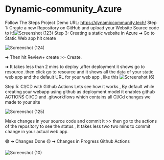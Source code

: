 # Dynamic-community_Azure 
Follow The Steps 
Project Demo URL: https://dynamiccommunity.tech/
Step 1: Create a new Repository on GitHub and upload your Website Source code to it!![Screenshot (123)](https://user-images.githubusercontent.com/85986691/184533132-6e2cc5e1-20cf-494e-a947-3a5fb658ae94.png)
Step 3: Creating a static website in Azure
➜ Go to Static Web app hit create



![Screenshot (124)](https://user-images.githubusercontent.com/85986691/184533207-df78a1d9-9bbb-4383-bc55-21e09149434c.png)


➜ Then hit Review+ create >> Create.

➜ It takes less than 2 mins to deploy ,after deployment it shows go to resource .then click go to resource and it shows all the data of your static web app and the default URL for your web app , like this
![Screenshot (6)](https://user-images.githubusercontent.com/85986691/184533250-faebdb29-f328-492f-92de-f79ed353a1a1.png)

Step 5: CI/CD with Github Actions
Lets see how it works , By default while creating your webapp using github as deployment model it enables github ACTIONS CI/CD and .gitworkflows which contains all CI/Cd changes we made to your site

![Screenshot (125)](https://user-images.githubusercontent.com/85986691/184533339-e1724e5d-bb36-46c0-8a03-70494509a3d5.png)


Make changes in your source code and commit it >> then go to the actions of the repository to see the status , It takes less two two mins to commit change in your actual web app.

🟢 ➜ Changes Done
🟡 ➜ Changes in Progress
Github Actions


![Screenshot (10)](https://user-images.githubusercontent.com/85986691/184533348-dd2ef287-23e7-480c-b4b3-0f9ebee0ecec.png)
